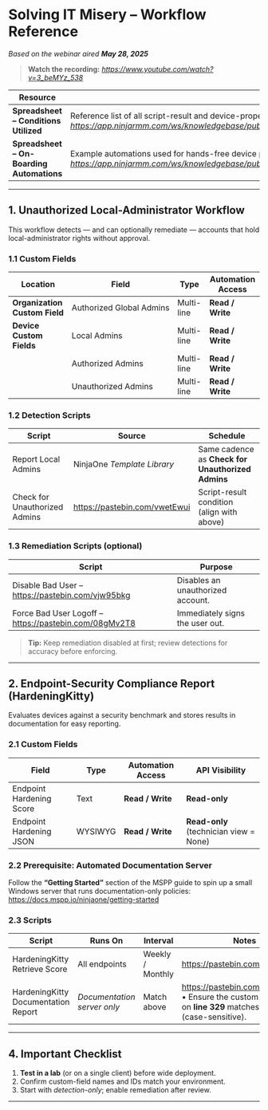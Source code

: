 # Solving IT Misery – Workflow Reference  
*Based on the webinar aired **May&nbsp;28, 2025***

> **Watch the recording:** _https://www.youtube.com/watch?v=3_beMYz_538_  

| Resource | Purpose |
| -------- | ------- |
| **Spreadsheet – Conditions Utilized** | Reference list of all script-result and device-property conditions mentioned in the session. _https://app.ninjarmm.com/ws/knowledgebase/public/resource/503/view/BYTITuk1978HYFU5WpDosjVHa8XfyQvmWg8V_ |
| **Spreadsheet – On-Boarding Automations** | Example automations used for hands-free device provisioning. _https://app.ninjarmm.com/ws/knowledgebase/public/resource/441/view/cwywNu0uZrbB4sZ3L0liYpPln0Iyn2fUiyvR_ |

---

## 1. Unauthorized Local-Administrator Workflow  

This workflow detects — and can optionally remediate — accounts that hold local-administrator rights without approval.

### 1.1  Custom Fields  

| Location | Field | Type | Automation Access |
| -------- | ----- | ---- | ----------------- |
| **Organization Custom Field** | Authorized&nbsp;Global&nbsp;Admins | Multi-line | **Read / Write** |
| **Device Custom Fields** | Local&nbsp;Admins | Multi-line | **Read / Write** |
|  | Authorized&nbsp;Admins | Multi-line | **Read / Write** |
|  | Unauthorized&nbsp;Admins | Multi-line | **Read / Write** |

### 1.2  Detection Scripts  

| Script | Source | Schedule |
| ------ | ------ | -------- |
| Report Local Admins | NinjaOne *Template Library* | Same cadence as **Check for Unauthorized Admins** |
| Check for Unauthorized Admins | <https://pastebin.com/vwetEwui> | Script-result condition (align with above) |

### 1.3  Remediation Scripts (optional)  

| Script | Purpose |
| ------ | ------- |
| Disable Bad User – <https://pastebin.com/vjw95bkg> | Disables an unauthorized account. |
| Force Bad User Logoff – <https://pastebin.com/08gMv2T8> | Immediately signs the user out. |

> **Tip:** Keep remediation disabled at first; review detections for accuracy before enforcing.

---

## 2. Endpoint-Security Compliance Report (HardeningKitty)  

Evaluates devices against a security benchmark and stores results in documentation for easy reporting.

### 2.1  Custom Fields  

| Field | Type | Automation Access | API Visibility |
| ----- | ---- | ----------------- | -------------- |
| Endpoint Hardening Score | Text | **Read / Write** | **Read-only** |
| Endpoint Hardening JSON | WYSIWYG | **Read / Write** | **Read-only** (technician view = None) |

### 2.2  Prerequisite: Automated Documentation Server  

Follow the **“Getting Started”** section of the MSPP guide to spin up a small Windows server that runs documentation-only policies:  
<https://docs.mspp.io/ninjaone/getting-started>

### 2.3  Scripts  

| Script | Runs On | Interval | Notes |
| ------ | ------- | -------- | ----- |
| HardeningKitty Retrieve Score | All endpoints | Weekly / Monthly | <https://pastebin.com/hNBMzMDc> |
| HardeningKitty Documentation Report | *Documentation server only* | Match above | <https://pastebin.com/MmYxfNwz>  <br>▪ Ensure the custom-field name on **line 329** matches exactly (case-sensitive). |

---

## 4. Important Checklist  

1. **Test in a lab** (or on a single client) before wide deployment.  
2. Confirm custom-field names and IDs match your environment.  
3. Start with *detection-only*; enable remediation after review.  

---
